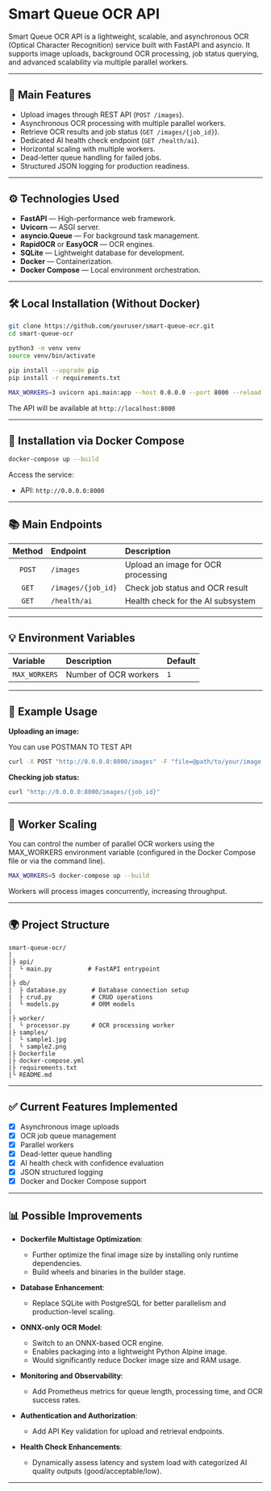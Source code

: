 # Smart Queue OCR API

Smart Queue OCR API is a lightweight, scalable, and asynchronous OCR (Optical Character Recognition) service built with FastAPI and asyncio. It supports image uploads, background OCR processing, job status querying, and advanced scalability via multiple parallel workers.

---

## 🚀 Main Features

- Upload images through REST API (`POST /images`).
- Asynchronous OCR processing with multiple parallel workers.
- Retrieve OCR results and job status (`GET /images/{job_id}`).
- Dedicated AI health check endpoint (`GET /health/ai`).
- Horizontal scaling with multiple workers.
- Dead-letter queue handling for failed jobs.
- Structured JSON logging for production readiness.

---

## ⚙️ Technologies Used

- **FastAPI** — High-performance web framework.
- **Uvicorn** — ASGI server.
- **asyncio.Queue** — For background task management.
- **RapidOCR** or **EasyOCR** — OCR engines.
- **SQLite** — Lightweight database for development.
- **Docker** — Containerization.
- **Docker Compose** — Local environment orchestration.

---

## 🛠️ Local Installation (Without Docker)

```bash
git clone https://github.com/youruser/smart-queue-ocr.git
cd smart-queue-ocr

python3 -m venv venv
source venv/bin/activate

pip install --upgrade pip
pip install -r requirements.txt

MAX_WORKERS=3 uvicorn api.main:app --host 0.0.0.0 --port 8000 --reload
```

The API will be available at `http://localhost:8000`

---

## 🐳 Installation via Docker Compose

```bash
docker-compose up --build
```

Access the service:

- API: `http://0.0.0.0:8000`

---

## 📚 Main Endpoints

| Method | Endpoint | Description |
|:------:|:---------|:------------|
| `POST` | `/images` | Upload an image for OCR processing |
| `GET` | `/images/{job_id}` | Check job status and OCR result |
| `GET` | `/health/ai` | Health check for the AI subsystem |

---

## 💡 Environment Variables

| Variable | Description | Default |
|:---------|:------------|:--------|
| `MAX_WORKERS` | Number of OCR workers | `1` |

---

## 🎯 Example Usage

**Uploading an image:**

You can use POSTMAN TO TEST API

```bash
curl -X POST "http://0.0.0.0:8000/images" -F "file=@path/to/your/image.jpg"
```

**Checking job status:**

```bash
curl "http://0.0.0.0:8000/images/{job_id}"
```

---

## 🔄 Worker Scaling

You can control the number of parallel OCR workers using the MAX_WORKERS environment variable (configured in the Docker Compose file or via the command line).
```bash
MAX_WORKERS=5 docker-compose up --build
```

Workers will process images concurrently, increasing throughput.

---

## 🌍 Project Structure

```
smart-queue-ocr/
|
|├ api/
|  └ main.py          # FastAPI entrypoint
|
|├ db/
|  ├ database.py       # Database connection setup
|  ├ crud.py           # CRUD operations
|  └ models.py         # ORM models
|
|├ worker/
|  └ processor.py      # OCR processing worker
|├ samples/
|  └ sample1.jpg
|  └ sample2.png
|├ Dockerfile
|├ docker-compose.yml
|├ requirements.txt
|└ README.md
```

---

## ✅ Current Features Implemented

- [x] Asynchronous image uploads
- [x] OCR job queue management
- [x] Parallel workers
- [x] Dead-letter queue handling
- [x] AI health check with confidence evaluation
- [x] JSON structured logging
- [x] Docker and Docker Compose support

---

## 📊 Possible Improvements

- **Dockerfile Multistage Optimization**:
  - Further optimize the final image size by installing only runtime dependencies.
  - Build wheels and binaries in the builder stage.

- **Database Enhancement**:
  - Replace SQLite with PostgreSQL for better parallelism and production-level scaling.

- **ONNX-only OCR Model**:
  - Switch to an ONNX-based OCR engine.
  - Enables packaging into a lightweight Python Alpine image.
  - Would significantly reduce Docker image size and RAM usage.

- **Monitoring and Observability**:
  - Add Prometheus metrics for queue length, processing time, and OCR success rates.

- **Authentication and Authorization**:
  - Add API Key validation for upload and retrieval endpoints.

- **Health Check Enhancements**:
  - Dynamically assess latency and system load with categorized AI quality outputs (good/acceptable/low).

---


